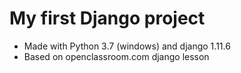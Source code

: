 # My first Django project

- Made with Python 3.7 (windows) and django 1.11.6
- Based on openclassroom.com django lesson
